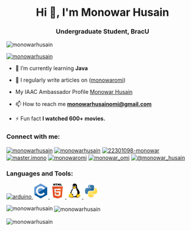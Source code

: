 <h1 align="center">Hi 👋, I'm Monowar Husain</h1>
<h3 align="center">Undergraduate Student, BracU</h3>

<p align="left"> <img src="https://komarev.com/ghpvc/?username=monowarhusain&label=Profile%20views&color=0e75b6&style=flat" alt="monowarhusain" /> </p>

<p align="left"> <a href="https://twitter.com/monowarhusain" target="blank"><img src="https://img.shields.io/twitter/follow/monowarhusain?logo=twitter&style=for-the-badge" alt="monowarhusain" /></a> </p>

- 🌱 I’m currently learning **Java**

- 📝 I regularly write articles on ([monowaromi](https://blog.monowar.me/))

-  My IAAC Ambassador Profile <a href="https://iaac.space/en/monhusain">Monowar Husain</a>

- 📫 How to reach me **monowarhusainomi@gmail.com**

- ⚡ Fun fact **I watched 600+ movies.**



<h3 align="left">Connect with me:</h3>
<p align="left">
<a href="https://dev.to/monowarhusain" target="blank"><img align="center" src="https://raw.githubusercontent.com/rahuldkjain/github-profile-readme-generator/master/src/images/icons/Social/devto.svg" alt="monowarhusain" height="30" width="40" /></a>
<a href="https://twitter.com/monowarhusain" target="blank"><img align="center" src="https://raw.githubusercontent.com/rahuldkjain/github-profile-readme-generator/master/src/images/icons/Social/twitter.svg" alt="monowarhusain" height="30" width="40" /></a>
<a href="https://linkedin.com/in/22301098-monowar" target="blank"><img align="center" src="https://raw.githubusercontent.com/rahuldkjain/github-profile-readme-generator/master/src/images/icons/Social/linked-in-alt.svg" alt="22301098-monowar" height="30" width="40" /></a>
<a href="https://fb.com/master.imono" target="blank"><img align="center" src="https://raw.githubusercontent.com/rahuldkjain/github-profile-readme-generator/master/src/images/icons/Social/facebook.svg" alt="master.imono" height="30" width="40" /></a>
<a href="https://instagram.com/monowaromi" target="blank"><img align="center" src="https://raw.githubusercontent.com/rahuldkjain/github-profile-readme-generator/master/src/images/icons/Social/instagram.svg" alt="monowaromi" height="30" width="40" /></a>
<a href="https://www.youtube.com/@monowar_rior" target="blank"><img align="center" src="https://raw.githubusercontent.com/rahuldkjain/github-profile-readme-generator/master/src/images/icons/Social/youtube.svg" alt="monowar_omi" height="30" width="40" /></a>
<a href="https://www.hackerrank.com/profile/monowarhusain" target="blank"><img align="center" src="https://raw.githubusercontent.com/rahuldkjain/github-profile-readme-generator/master/src/images/icons/Social/hackerrank.svg" alt="@monowar_husain" height="30" width="40" /></a>
</p>

<h3 align="left">Languages and Tools:</h3>
<p align="left"> <a href="https://www.arduino.cc/" target="_blank" rel="noreferrer"> <img src="https://cdn.worldvectorlogo.com/logos/arduino-1.svg" alt="arduino" width="40" height="40"/> </a> <a href="https://www.cprogramming.com/" target="_blank" rel="noreferrer"> <img src="https://raw.githubusercontent.com/devicons/devicon/master/icons/c/c-original.svg" alt="c" width="40" height="40"/> </a> <a href="https://www.w3.org/html/" target="_blank" rel="noreferrer"> <img src="https://raw.githubusercontent.com/devicons/devicon/master/icons/html5/html5-original-wordmark.svg" alt="html5" width="40" height="40"/> </a> <a href="https://www.linux.org/" target="_blank" rel="noreferrer"> <img src="https://raw.githubusercontent.com/devicons/devicon/master/icons/linux/linux-original.svg" alt="linux" width="40" height="40"/> </a> <a href="https://www.python.org" target="_blank" rel="noreferrer"> <img src="https://raw.githubusercontent.com/devicons/devicon/master/icons/python/python-original.svg" alt="python" width="40" height="40"/> </a> </p>

<p><img align="left" src="https://github-readme-stats.vercel.app/api/top-langs?username=monowarhusain&show_icons=true&locale=en&layout=compact" alt="monowarhusain" /></p>

<p>&nbsp;<img align="center" src="https://github-readme-stats.vercel.app/api?username=monowarhusain&show_icons=true&locale=en" alt="monowarhusain" /></p>

<p><img align="center" src="https://github-readme-streak-stats.herokuapp.com/?user=monowarhusain&" alt="monowarhusain" /></p>
